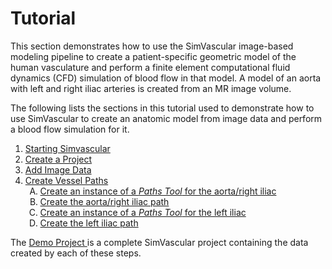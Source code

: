 <h1 id="tutorial"> Tutorial </h1>

This section demonstrates how to use the SimVascular image-based modeling pipeline to create a patient-specific geometric model 
of the human vasculature and perform a finite element computational fluid dynamics (CFD) simulation of blood flow in that model.
A model of an aorta with left and right iliac arteries is created from an MR image volume.

The following lists the sections in this tutorial used to demonstrate how to use SimVascular to create an anatomic model from 
image data and perform a blood flow simulation for it.

<ol>

  <li> <a href="#tutorial_starting_simvascular">Starting Simvascular</a>  

  <li> <a href="#tutorial_create_project">Create a Project</a> 

  <li> <a href="#tutorial_add_image_data">Add Image Data</a> 

  <li> <a href="#tutorial_create_paths">Create Vessel Paths</a> 
    <ol type="A">
      <li> <a href="#tutorial_create_paths_1">Create an instance of a <i>Paths Tool</i> for the aorta/right iliac </a>
      <li> <a href="#tutorial_create_paths_2"> Create the aorta/right iliac path </a>
      <li> <a href="#tutorial_create_paths_3"> Create an instance of a <i>Paths Tool</i> for the left iliac </a>
      <li> <a href="#tutorial_create_paths_4"> Create the left iliac path </a>
    </ol>

</ol>


The <a href="https://simtk.org/frs/download_confirm.php/file/5113/DemoProject.zip?group_id=930"> Demo Project </a>
is a complete SimVascular project containing the data created by each of these steps. 


